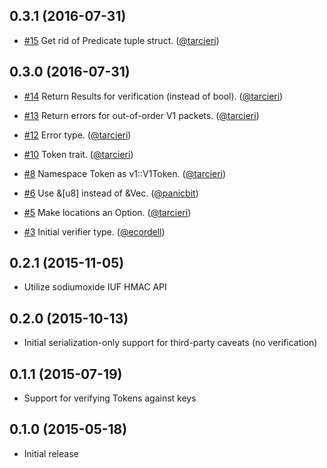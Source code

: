 ## 0.3.1 (2016-07-31)

* [#15](https://github.com/cryptosphere/rust-macaroons/pull/15)
  Get rid of Predicate tuple struct.
  ([@tarcieri])

## 0.3.0 (2016-07-31)

* [#14](https://github.com/cryptosphere/rust-macaroons/pull/14)
  Return Results for verification (instead of bool).
  ([@tarcieri])

* [#13](https://github.com/cryptosphere/rust-macaroons/pull/13)
  Return errors for out-of-order V1 packets.
  ([@tarcieri])

* [#12](https://github.com/cryptosphere/rust-macaroons/pull/12)
  Error type.
  ([@tarcieri])

* [#10](https://github.com/cryptosphere/rust-macaroons/pull/10)
  Token trait.
  ([@tarcieri])

* [#8](https://github.com/cryptosphere/rust-macaroons/pull/8)
  Namespace Token as v1::V1Token.
  ([@tarcieri])

* [#6](https://github.com/cryptosphere/rust-macaroons/pull/6)
  Use &[u8] instead of &Vec<u8>.
  ([@panicbit])

* [#5](https://github.com/cryptosphere/rust-macaroons/pull/5)
  Make locations an Option.
  ([@tarcieri])

* [#3](https://github.com/cryptosphere/rust-macaroons/pull/3)
  Initial verifier type.
  ([@ecordell])

## 0.2.1 (2015-11-05)

* Utilize sodiumoxide IUF HMAC API

## 0.2.0 (2015-10-13)

* Initial serialization-only support for third-party caveats (no verification)

## 0.1.1 (2015-07-19)

* Support for verifying Tokens against keys

## 0.1.0 (2015-05-18)

* Initial release

[@tarcieri]: https://github.com/tarcieri
[@ecordell]: https://github.com/ecordell
[@panicbit]: https://github.com/panicbit
